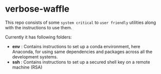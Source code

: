 # verbose-waffle
This repo consists of some `system critical` to `user friendly` utilities along with the instructions to use them.

Currently it has following folders: 
- __env__ : Contains instructions to set up a conda environment, here Anaconda, for using same dependencies and packages across all the development systems.
- __ssh__ : Contains instructions to set up a secured shell key on a remote machine (RSA)
